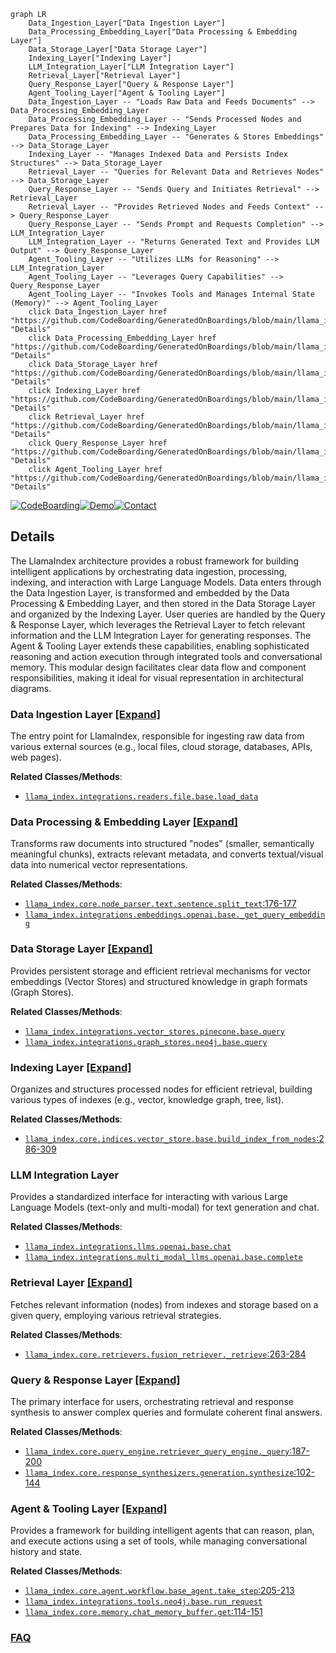 ```mermaid
graph LR
    Data_Ingestion_Layer["Data Ingestion Layer"]
    Data_Processing_Embedding_Layer["Data Processing & Embedding Layer"]
    Data_Storage_Layer["Data Storage Layer"]
    Indexing_Layer["Indexing Layer"]
    LLM_Integration_Layer["LLM Integration Layer"]
    Retrieval_Layer["Retrieval Layer"]
    Query_Response_Layer["Query & Response Layer"]
    Agent_Tooling_Layer["Agent & Tooling Layer"]
    Data_Ingestion_Layer -- "Loads Raw Data and Feeds Documents" --> Data_Processing_Embedding_Layer
    Data_Processing_Embedding_Layer -- "Sends Processed Nodes and Prepares Data for Indexing" --> Indexing_Layer
    Data_Processing_Embedding_Layer -- "Generates & Stores Embeddings" --> Data_Storage_Layer
    Indexing_Layer -- "Manages Indexed Data and Persists Index Structures" --> Data_Storage_Layer
    Retrieval_Layer -- "Queries for Relevant Data and Retrieves Nodes" --> Data_Storage_Layer
    Query_Response_Layer -- "Sends Query and Initiates Retrieval" --> Retrieval_Layer
    Retrieval_Layer -- "Provides Retrieved Nodes and Feeds Context" --> Query_Response_Layer
    Query_Response_Layer -- "Sends Prompt and Requests Completion" --> LLM_Integration_Layer
    LLM_Integration_Layer -- "Returns Generated Text and Provides LLM Output" --> Query_Response_Layer
    Agent_Tooling_Layer -- "Utilizes LLMs for Reasoning" --> LLM_Integration_Layer
    Agent_Tooling_Layer -- "Leverages Query Capabilities" --> Query_Response_Layer
    Agent_Tooling_Layer -- "Invokes Tools and Manages Internal State (Memory)" --> Agent_Tooling_Layer
    click Data_Ingestion_Layer href "https://github.com/CodeBoarding/GeneratedOnBoardings/blob/main/llama_index/Data_Ingestion_Layer.md" "Details"
    click Data_Processing_Embedding_Layer href "https://github.com/CodeBoarding/GeneratedOnBoardings/blob/main/llama_index/Data_Processing_Embedding_Layer.md" "Details"
    click Data_Storage_Layer href "https://github.com/CodeBoarding/GeneratedOnBoardings/blob/main/llama_index/Data_Storage_Layer.md" "Details"
    click Indexing_Layer href "https://github.com/CodeBoarding/GeneratedOnBoardings/blob/main/llama_index/Indexing_Layer.md" "Details"
    click Retrieval_Layer href "https://github.com/CodeBoarding/GeneratedOnBoardings/blob/main/llama_index/Retrieval_Layer.md" "Details"
    click Query_Response_Layer href "https://github.com/CodeBoarding/GeneratedOnBoardings/blob/main/llama_index/Query_Response_Layer.md" "Details"
    click Agent_Tooling_Layer href "https://github.com/CodeBoarding/GeneratedOnBoardings/blob/main/llama_index/Agent_Tooling_Layer.md" "Details"
```

[![CodeBoarding](https://img.shields.io/badge/Generated%20by-CodeBoarding-9cf?style=flat-square)](https://github.com/CodeBoarding/GeneratedOnBoardings)[![Demo](https://img.shields.io/badge/Try%20our-Demo-blue?style=flat-square)](https://www.codeboarding.org/demo)[![Contact](https://img.shields.io/badge/Contact%20us%20-%20contact@codeboarding.org-lightgrey?style=flat-square)](mailto:contact@codeboarding.org)

## Details

The LlamaIndex architecture provides a robust framework for building intelligent applications by orchestrating data ingestion, processing, indexing, and interaction with Large Language Models. Data enters through the Data Ingestion Layer, is transformed and embedded by the Data Processing & Embedding Layer, and then stored in the Data Storage Layer and organized by the Indexing Layer. User queries are handled by the Query & Response Layer, which leverages the Retrieval Layer to fetch relevant information and the LLM Integration Layer for generating responses. The Agent & Tooling Layer extends these capabilities, enabling sophisticated reasoning and action execution through integrated tools and conversational memory. This modular design facilitates clear data flow and component responsibilities, making it ideal for visual representation in architectural diagrams.

### Data Ingestion Layer [[Expand]](./Data_Ingestion_Layer.md)
The entry point for LlamaIndex, responsible for ingesting raw data from various external sources (e.g., local files, cloud storage, databases, APIs, web pages).


**Related Classes/Methods**:

- <a href="https://github.com/run-llama/llama_index/blob/main/" target="_blank" rel="noopener noreferrer">`llama_index.integrations.readers.file.base.load_data`</a>


### Data Processing & Embedding Layer [[Expand]](./Data_Processing_Embedding_Layer.md)
Transforms raw documents into structured "nodes" (smaller, semantically meaningful chunks), extracts relevant metadata, and converts textual/visual data into numerical vector representations.


**Related Classes/Methods**:

- <a href="https://github.com/run-llama/llama_index/blob/main/llama-index-core/llama_index/core/node_parser/text/sentence.py#L176-L177" target="_blank" rel="noopener noreferrer">`llama_index.core.node_parser.text.sentence.split_text`:176-177</a>
- <a href="https://github.com/run-llama/llama_index/blob/main/" target="_blank" rel="noopener noreferrer">`llama_index.integrations.embeddings.openai.base._get_query_embedding`</a>


### Data Storage Layer [[Expand]](./Data_Storage_Layer.md)
Provides persistent storage and efficient retrieval mechanisms for vector embeddings (Vector Stores) and structured knowledge in graph formats (Graph Stores).


**Related Classes/Methods**:

- <a href="https://github.com/run-llama/llama_index/blob/main/" target="_blank" rel="noopener noreferrer">`llama_index.integrations.vector_stores.pinecone.base.query`</a>
- <a href="https://github.com/run-llama/llama_index/blob/main/" target="_blank" rel="noopener noreferrer">`llama_index.integrations.graph_stores.neo4j.base.query`</a>


### Indexing Layer [[Expand]](./Indexing_Layer.md)
Organizes and structures processed nodes for efficient retrieval, building various types of indexes (e.g., vector, knowledge graph, tree, list).


**Related Classes/Methods**:

- <a href="https://github.com/run-llama/llama_index/blob/main/llama-index-core/llama_index/core/indices/vector_store/base.py#L286-L309" target="_blank" rel="noopener noreferrer">`llama_index.core.indices.vector_store.base.build_index_from_nodes`:286-309</a>


### LLM Integration Layer
Provides a standardized interface for interacting with various Large Language Models (text-only and multi-modal) for text generation and chat.


**Related Classes/Methods**:

- <a href="https://github.com/run-llama/llama_index/blob/main/" target="_blank" rel="noopener noreferrer">`llama_index.integrations.llms.openai.base.chat`</a>
- <a href="https://github.com/run-llama/llama_index/blob/main/" target="_blank" rel="noopener noreferrer">`llama_index.integrations.multi_modal_llms.openai.base.complete`</a>


### Retrieval Layer [[Expand]](./Retrieval_Layer.md)
Fetches relevant information (nodes) from indexes and storage based on a given query, employing various retrieval strategies.


**Related Classes/Methods**:

- <a href="https://github.com/run-llama/llama_index/blob/main/llama-index-core/llama_index/core/retrievers/fusion_retriever.py#L263-L284" target="_blank" rel="noopener noreferrer">`llama_index.core.retrievers.fusion_retriever._retrieve`:263-284</a>


### Query & Response Layer [[Expand]](./Query_Response_Layer.md)
The primary interface for users, orchestrating retrieval and response synthesis to answer complex queries and formulate coherent final answers.


**Related Classes/Methods**:

- <a href="https://github.com/run-llama/llama_index/blob/main/llama-index-core/llama_index/core/query_engine/retriever_query_engine.py#L187-L200" target="_blank" rel="noopener noreferrer">`llama_index.core.query_engine.retriever_query_engine._query`:187-200</a>
- <a href="https://github.com/run-llama/llama_index/blob/main/llama-index-core/llama_index/core/response_synthesizers/generation.py#L102-L144" target="_blank" rel="noopener noreferrer">`llama_index.core.response_synthesizers.generation.synthesize`:102-144</a>


### Agent & Tooling Layer [[Expand]](./Agent_Tooling_Layer.md)
Provides a framework for building intelligent agents that can reason, plan, and execute actions using a set of tools, while managing conversational history and state.


**Related Classes/Methods**:

- <a href="https://github.com/run-llama/llama_index/blob/main/llama-index-core/llama_index/core/agent/workflow/base_agent.py#L205-L213" target="_blank" rel="noopener noreferrer">`llama_index.core.agent.workflow.base_agent.take_step`:205-213</a>
- <a href="https://github.com/run-llama/llama_index/blob/main/" target="_blank" rel="noopener noreferrer">`llama_index.integrations.tools.neo4j.base.run_request`</a>
- <a href="https://github.com/run-llama/llama_index/blob/main/llama-index-core/llama_index/core/memory/chat_memory_buffer.py#L114-L151" target="_blank" rel="noopener noreferrer">`llama_index.core.memory.chat_memory_buffer.get`:114-151</a>




### [FAQ](https://github.com/CodeBoarding/GeneratedOnBoardings/tree/main?tab=readme-ov-file#faq)